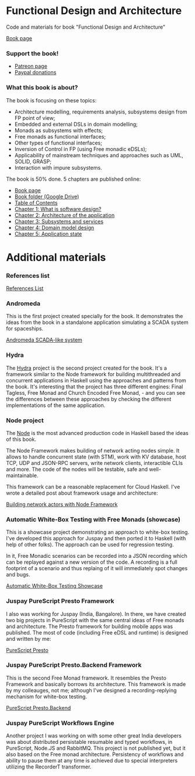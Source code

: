 # Functional Design and Architecture
Code and materials for book "Functional Design and Architecture"

[Book page](https://graninas.com/functional-design-and-architecture-book)

### Support the book!

- [Patreon page](https://www.patreon.com/functional_design_and_architecture)
- [Paypal donations](https://www.paypal.me/graninas)

### What this book is about?

The book is focusing on these topics:
* Architecture modelling, requirements analysis, subsystems design from FP point of view;
* Embedded and external DSLs in domain modelling;
* Monads as subsystems with effects;
* Free monads as functional interfaces;
* Other types of functional interfaces;
* Inversion of Control in FP (using Free monadic eDSLs);
* Applicability of mainstream techniques and approaches such as UML, SOLID, GRASP;
* Interaction with impure subsystems.

The book is 50% done. 5 chapters are published online:

- [Book page](https://graninas.com/functional-design-and-architecture-book)
- [Book folder (Google Drive)](https://drive.google.com/open?id=0B1Rdr1fbS6M9SjlKUk1zMVNjOVU)
- [Table of Contents](https://docs.google.com/document/d/1bh9Sa0rIGzU9Z88N_TJF6BtgHD_QLYdh1nK-yLKn_IU/edit?usp=sharing)
- [Chapter 1: What is software design?](https://docs.google.com/document/d/16pMEo0A-4GTnHqRn63yu73VqJ92M_pQYEd-t6tTiTcg/edit?usp=sharing)
- [Chapter 2: Architecture of the application](https://docs.google.com/document/d/1A0vnhwGxv1d4PyqdE0jPcutLcI_L5szlnPTqlhOSqMs/edit?usp=sharing)
- [Chapter 3: Subsystems and services](https://docs.google.com/document/d/1sRQ4766p2dtgj76IpZMz-rMwglLixm17Y-r2D7NcdHQ/edit?usp=sharing)
- [Chapter 4: Domain model design](https://docs.google.com/document/d/1UU-y4XaagexudLHWrrL9HeLClM6XobUqxRHL8Vdq2oc/edit?usp=sharing)
- [Chapter 5: Application state](https://docs.google.com/document/d/1v9RYc5GbUytS7shH0_8OWX_IOrliwCIH8-SMl8fGBSA/edit?usp=sharing)

# Additional materials

### References list

[References List](https://drive.google.com/open?id=19nMC6zU0DBmX0JgiKecYziHO51TSOB1pgqvVbG0yf1Q)


### Andromeda

This is the first project created specially for the book. It demonstrates the ideas from the book in a standalone application simulating a SCADA system for spaceships.

[Andromeda SCADA-like system](https://github.com/graninas/Andromeda)

### Hydra

The [Hydra](https://github.com/graninas/Hydra) project is the second project created for the book. It's a framework similar to the Node framework for building multithreaded and concurrent applications in Haskell using the approaches and patterns from the book. It's interesting that the project has three different engines: Final Tagless, Free Monad and Church Encoded Free Monad, - and you can see the differences between these approaches by checking the different implementations of the same application.

### Node project  

The [Node](https://github.com/graninas/Node) is the most advanced production code in Haskell based the ideas of this book.

The Node Framework makes building of network acting nodes simple. It allows to handle concurrent state (with STM), work with KV database, host TCP, UDP and JSON-RPC servers, write network clients, interactible CLIs and more. The code of the nodes will be testable, safe and well-maintainable.

This framework can be a reasonable replacement for Cloud Haskell. I've wrote a detailed post about framework usage and architecture:

[Building network actors with Node Framework](https://gist.github.com/graninas/9beb8df5d88dda5fa21c47ce9bcb0e16)

### Automatic White-Box Testing with Free Monads (showcase)

This is a showcase project demonstrating an approach to white-box testing. I've developed this approach for Juspay and then ported it to Haskell (with help of other folks). The approach can be used for regression testing.

In it, Free Monadic scenarios can be recorded into a JSON recording which can be replayed against a new version of the code. A recording is a full footprint of a scenario and thus replaing of it will immediately spot changes and bugs.

[Automatic White-Box Testing Showcase](https://github.com/graninas/automatic-whitebox-testing-showcase)

### Juspay PureScript Presto Framework

I also was working for Juspay (India, Bangalore). In there, we have created two big projects in PureScript with the same central ideas of Free monads and architecture. The Presto framework for building mobile apps was published. The most of code (including Free eDSL and runtime) is designed and written by me:

[PureScript Presto](https://github.com/graninas/purescript-presto)

### Juspay PureScript Presto.Backend Framework

This is the second Free Monad framework. It resembles the Presto Framework and basically borrows its architecture. This framework is made by my colleauges, not me; although I've designed a recording-replying mechanism for white-box testing.

[PureScript Presto.Backend](https://github.com/graninas/purescript-presto-backend)

### Juspay PureScript Workflows Engine

Another project I was working on with some other great India developers was about distributed persistable resumable and typed workflows, in PureScript, Node.JS and RabbitMQ. This project is not published yet, but it also based on the Free monad architecture. Persistency of workflows and ability to pause them at any time is achieved due to special interpreters utilizing the RecorderT transformer.
